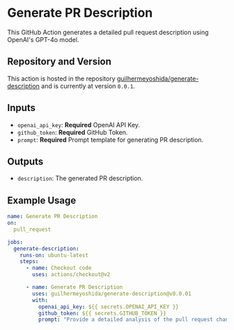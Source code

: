 # Generate PR Description

This GitHub Action generates a detailed pull request description using OpenAI's GPT-4o model.

## Repository and Version

This action is hosted in the repository [guilhermeyoshida/generate-description](https://github.com/guilhermeyoshida/generate-description) and is currently at version `0.0.1`.

## Inputs

- `openai_api_key`: **Required** OpenAI API Key.
- `github_token`: **Required** GitHub Token.
- `prompt`: **Required** Prompt template for generating PR description.

## Outputs

- `description`: The generated PR description.

## Example Usage

```yaml
name: Generate PR Description
on:
  pull_request

jobs:
  generate-description:
    runs-on: ubuntu-latest
    steps:
      - name: Checkout code
        uses: actions/checkout@v2

      - name: Generate PR Description
        uses: guilhermeyoshida/generate-description@v0.0.01
        with:
          openai_api_key: ${{ secrets.OPENAI_API_KEY }}
          github_token: ${{ secrets.GITHUB_TOKEN }}
          prompt: "Provide a detailed analysis of the pull request changes, focusing on the purpose and benefits of the modifications. Explain the technical improvements and enhancements introduced, and how they contribute to the overall project goals. Highlight any significant changes in functionality, performance, or security, and discuss the potential impacts on the system. Avoid listing file counts or line changes; instead, focus on the essence and rationale behind the changes."
```